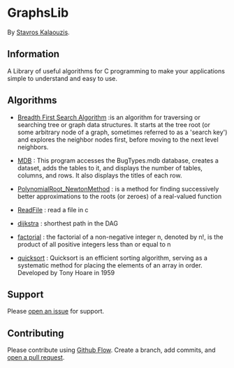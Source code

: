 # GraphsLib

By [Stavros Kalaouzis](https://github.com/skalaouzis).



## Information

A Library of useful algorithms for C programming to make your applications simple to understand and easy to use. 

## Algorithms

* [Breadth First Search Algorithm]() :is an algorithm for traversing or searching tree or graph data structures. It starts at the tree root (or some arbitrary node of a graph, sometimes referred to as a 'search key') and explores the neighbor nodes first, before moving to the next level neighbors.

* [MDB](https://github.com/skalaouzis/GraphsLib/blob/master/MDB) : This program accesses the BugTypes.mdb database, creates a dataset, adds the tables to it, and displays the number of tables, columns, and rows. It also displays the titles of each row.

* [PolynomialRoot_NewtonMethod](https://github.com/skalaouzis/GraphsLib/blob/master/PolynomialRoot_NewtonMethod.cpp) :  is a method for finding successively better approximations to the roots (or zeroes) of a real-valued function

* [ReadFile](https://github.com/skalaouzis/GraphsLib/blob/master/ReadFile.cpp) : read a file in c

* [dijkstra](https://github.com/skalaouzis/GraphsLib/blob/master/dijkstra.cpp) : shorthest path in the DAG

* [factorial](https://github.com/skalaouzis/GraphsLib/blob/master/factorial.cpp) : the factorial of a non-negative integer n, denoted by n!, is the product of all positive integers less than or equal to n

* [quicksort](https://github.com/skalaouzis/GraphsLib/blob/master/quicksort.cpp) : Quicksort is an efficient sorting algorithm, serving as a systematic method for placing the elements of an array in order. Developed by Tony Hoare in 1959



## Support

Please [open an issue](https://github.com/fraction/readme-boilerplate/issues/new) for support.

## Contributing

Please contribute using [Github Flow](https://guides.github.com/introduction/flow/). Create a branch, add commits, and [open a pull request](https://github.com/fraction/readme-boilerplate/compare/).
